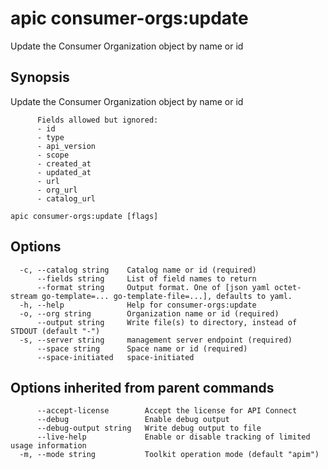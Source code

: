 # apic consumer-orgs:update

Update the Consumer Organization object by name or id

## Synopsis

Update the Consumer Organization object by name or id
          
          Fields allowed but ignored:
          - id
          - type
          - api_version
          - scope
          - created_at
          - updated_at
          - url
          - org_url
          - catalog_url

```
apic consumer-orgs:update [flags]
```

## Options

```
  -c, --catalog string    Catalog name or id (required)
      --fields string     List of field names to return
      --format string     Output format. One of [json yaml octet-stream go-template=... go-template-file=...], defaults to yaml.
  -h, --help              Help for consumer-orgs:update
  -o, --org string        Organization name or id (required)
      --output string     Write file(s) to directory, instead of STDOUT (default "-")
  -s, --server string     management server endpoint (required)
      --space string      Space name or id (required)
      --space-initiated   space-initiated
```

## Options inherited from parent commands

```
      --accept-license        Accept the license for API Connect
      --debug                 Enable debug output
      --debug-output string   Write debug output to file
      --live-help             Enable or disable tracking of limited usage information
  -m, --mode string           Toolkit operation mode (default "apim")
```
